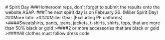 <br/>
# Spirit Day
###Homeroom reps, don't forget to submit the results onto the website ASAP.
###The next spirit day is on February 26. (Miller Spirit Day)
###More Info:
>####Miller Gear (Excluding PE uniforms)
>####Sweatshirts, pants, jeans, jackets, t-shirts, shirts, tops, that are more than 50% black or gold
>####2 or more accessories that are black or gold
>####All clothes must follow dress code

<!--## Terracycle is the chance to get g<!--reen in your community!
## We are collecting personal beauty care items
## We accept:
### -toothpaste and mouthwash containers
### -soap, shampoo, and lotion bottles
### -make-up containers
### -any plastic containers used for your personal care and hygiene

## Encourage your homeroom to participate, because the homeroom with the most participation will receive a special prize!
## Thank you for helping your community raise awareness about keeping this Earth green! We want Earth to stay healthy for a long time!
-->
